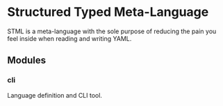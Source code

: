 # Structured Typed Meta-Language
STML is a meta-language with the sole purpose of reducing the pain you feel inside
when reading and writing YAML.

## Modules

### cli
Language definition and CLI tool.

